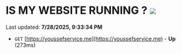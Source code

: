 # IS MY WEBSITE RUNNING ? [![](https://img.shields.io/static/v1?label=Sponsor&message=%E2%9D%A4&logo=GitHub&color=%23fe8e86)](https://github.com/sponsors/Youssef-Lehmam)

Last updated: **7/28/2025, 9:33:34 PM**

- `GET` [https://youssefservice.me](https://youssefservice.me) - **Up** (273ms)
